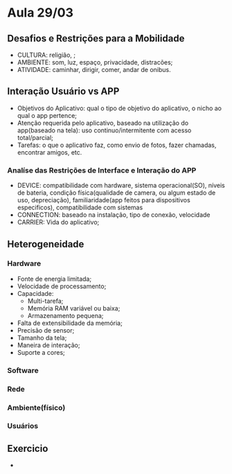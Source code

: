 # Aula 29/03

## Desafios e Restrições para a Mobilidade

- CULTURA: religião, ;
- AMBIENTE: som, luz, espaço, privacidade, distracões;
- ATIVIDADE: caminhar, dirigir, comer, andar de onibus.

## Interação Usuário vs APP

- Objetivos do Aplicativo: qual o tipo de objetivo do aplicativo, o nicho ao qual o app pertence;
- Atenção requerida pelo aplicativo, baseado na utilização do app(baseado na tela): uso continuo/intermitente com acesso total/parcial;
- Tarefas: o que o aplicativo faz, como envio de fotos, fazer chamadas, encontrar amigos, etc.

### Analíse das Restrições de Interface e Interação do APP

- DEVICE: compatibilidade com hardware, sistema operacional(SO), níveis de bateria, condição física(qualidade de camera, 
ou algum estado de uso, depreciação), familiaridade(app feitos para dispositivos especificos), compatibilidade com sistemas
- CONNECTION: baseado na instalação, tipo de conexão, velocidade
- CARRIER: Vida do aplicativo;

## Heterogeneidade

### Hardware

- Fonte de energia limitada;
- Velocidade de processamento;
- Capacidade:
    - Multi-tarefa;
    - Memória RAM variável ou baixa;
    - Armazenamento pequena;
- Falta de extensibilidade da memória;
- Precisão de sensor;
- Tamanho da tela;
- Maneira de interação;
- Suporte a cores;

### Software
### Rede
### Ambiente(físico)
### Usuários

## Exercicio

- 
